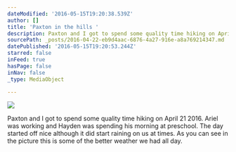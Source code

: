 ```yaml
---
dateModified: '2016-05-15T19:20:38.539Z'
author: []
title: 'Paxton in the hills '
description: Paxton and I got to spend some quality time hiking on April 21 2016. Ariel was working and Hayden was spending his morning at preschool. The day started off nice although it did start raining on us at times. As you can see in the picture this is some of the better weather we had all day.
sourcePath: _posts/2016-04-22-eb9d4aac-6876-4a27-916e-a8a769214347.md
datePublished: '2016-05-15T19:20:53.244Z'
starred: false
inFeed: true
hasPage: false
inNav: false
_type: MediaObject

---
```

![](https://the-grid-user-content.s3-us-west-2.amazonaws.com/055a11b0-9af3-4b25-bd88-32b1700b0eb6.jpg)

Paxton and I got to spend some quality time hiking on April 21 2016\. Ariel was working and Hayden was spending his morning at preschool. The day started off nice although it did start raining on us at times. As you can see in the picture this is some of the better weather we had all day.
